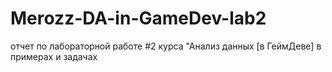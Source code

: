 # Merozz-DA-in-GameDev-lab2
отчет по лабораторной работе #2 курса "Анализ данных [в ГеймДеве] в примерах и задачах
